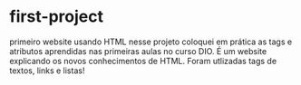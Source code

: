 # first-project
primeiro website usando HTML
nesse projeto coloquei em prática as tags e atributos aprendidas nas primeiras aulas no curso DIO. É um website explicando os novos conhecimentos de HTML. Foram utlizadas tags de textos, links e listas!
